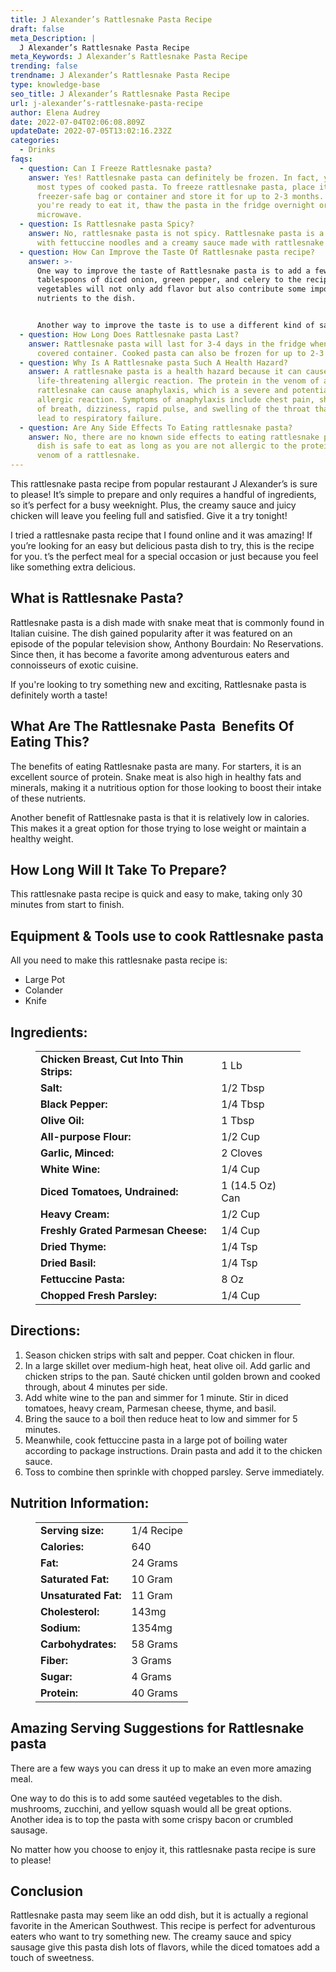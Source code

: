 ```yaml
---
title: J Alexander’s Rattlesnake Pasta Recipe
draft: false
meta_Description: |
  J Alexander’s Rattlesnake Pasta Recipe
meta_Keywords: J Alexander’s Rattlesnake Pasta Recipe
trending: false
trendname: J Alexander’s Rattlesnake Pasta Recipe
type: knowledge-base
seo_title: J Alexander’s Rattlesnake Pasta Recipe
url: j-alexander’s-rattlesnake-pasta-recipe
author: Elena Audrey
date: 2022-07-04T02:06:08.809Z
updateDate: 2022-07-05T13:02:16.232Z
categories:
  - Drinks
faqs:
  - question: Can I Freeze Rattlesnake pasta?
    answer: Yes! Rattlesnake pasta can definitely be frozen. In fact, you can freeze
      most types of cooked pasta. To freeze rattlesnake pasta, place it in a
      freezer-safe bag or container and store it for up to 2-3 months. When
      you're ready to eat it, thaw the pasta in the fridge overnight or in the
      microwave.
  - question: Is Rattlesnake pasta Spicy?
    answer: No, rattlesnake pasta is not spicy. Rattlesnake pasta is a dish made
      with fettuccine noodles and a creamy sauce made with rattlesnake meat.
  - question: How Can Improve the Taste Of Rattlesnake pasta recipe?
    answer: >-
      One way to improve the taste of Rattlesnake pasta is to add a few
      tablespoons of diced onion, green pepper, and celery to the recipe. These
      vegetables will not only add flavor but also contribute some important
      nutrients to the dish.


      Another way to improve the taste is to use a different kind of sauce. For example, a marinara sauce or alfredo sauce would be a good choice. And finally, you could experiment with different types of pasta. Ribbon-shaped pasta, such as fettuccine or lasagna noodles, would be ideal for this recipe.
  - question: How Long Does Rattlesnake pasta Last?
    answer: Rattlesnake pasta will last for 3-4 days in the fridge when stored in a
      covered container. Cooked pasta can also be frozen for up to 2-3 months.
  - question: Why Is A Rattlesnake pasta Such A Health Hazard?
    answer: A rattlesnake pasta is a health hazard because it can cause a
      life-threatening allergic reaction. The protein in the venom of a
      rattlesnake can cause anaphylaxis, which is a severe and potentially fatal
      allergic reaction. Symptoms of anaphylaxis include chest pain, shortness
      of breath, dizziness, rapid pulse, and swelling of the throat that can
      lead to respiratory failure.
  - question: Are Any Side Effects To Eating rattlesnake pasta?
    answer: No, there are no known side effects to eating rattlesnake pasta. This
      dish is safe to eat as long as you are not allergic to the protein in the
      venom of a rattlesnake.
---
```

This rattlesnake pasta recipe from popular restaurant J Alexander’s is sure to please! It’s simple to prepare and only requires a handful of ingredients, so it’s perfect for a busy weeknight. Plus, the creamy sauce and juicy chicken will leave you feeling full and satisfied. Give it a try tonight!

I tried a rattlesnake pasta recipe that I found online and it was amazing! If you’re looking for an easy but delicious pasta dish to try, this is the recipe for you. t’s the perfect meal for a special occasion or just because you feel like something extra delicious.

## **What is Rattlesnake Pasta?**

Rattlesnake pasta is a dish made with snake meat that is commonly found in Italian cuisine. The dish gained popularity after it was featured on an episode of the popular television show, Anthony Bourdain: No Reservations. Since then, it has become a favorite among adventurous eaters and connoisseurs of exotic cuisine.

If you're looking to try something new and exciting, Rattlesnake pasta is definitely worth a taste!

## **What Are The Rattlesnake Pasta  Benefits Of Eating This?**

The benefits of eating Rattlesnake pasta are many. For starters, it is an excellent source of protein. Snake meat is also high in healthy fats and minerals, making it a nutritious option for those looking to boost their intake of these nutrients.

Another benefit of Rattlesnake pasta is that it is relatively low in calories. This makes it a great option for those trying to lose weight or maintain a healthy weight.

## **How Long Will It Take To Prepare?**

This rattlesnake pasta recipe is quick and easy to make, taking only 30 minutes from start to finish.

## **Equipment & Tools use to cook Rattlesnake pasta**

All you need to make this rattlesnake pasta recipe is:

* Large Pot
* Colander
* Knife

## **Ingredients:**

<figure class="wp-block-table is-style-stripes">
  <table>
    <tbody>
      <tr>
        <td>
          <strong>Chicken Breast, Cut Into Thin Strips:</strong>
        </td>
        <td>1 Lb </td>
      </tr>
      <tr>
        <td>
          <strong>Salt:</strong>
        </td>
        <td>1/2 Tbsp </td>
      </tr>
      <tr>
        <td>
          <strong>Black Pepper:</strong>
        </td>
        <td>1/4 Tbsp</td>
      </tr>
      <tr>
        <td>
          <strong>Olive Oil:</strong>
        </td>
        <td>1 Tbsp</td>
     </tr>
      <tr>
        <td>
          <strong>All-purpose Flour:</strong>
        </td>
        <td>1/2 Cup</td>
      </tr>
<tr>
        <td>
          <strong>Garlic, Minced:</strong>
        </td>
        <td>2 Cloves</td>
      </tr>
<tr>
        <td>
          <strong>White Wine:</strong>
        </td>
        <td>1/4 Cup</td>
      </tr>
<tr>
        <td>
          <strong>Diced Tomatoes, Undrained:</strong>
        </td>
        <td>1 (14.5 Oz) Can</td>
      </tr>
<tr>
        <td>
          <strong>Heavy Cream:</strong>
        </td>
        <td>1/2 Cup</td>
      </tr>
<tr>
        <td>
          <strong>Freshly Grated Parmesan Cheese:</strong>
        </td>
        <td>1/4 Cup</td>
      </tr>
<tr>
        <td>
          <strong>Dried Thyme:</strong>
        </td>
        <td>1/4 Tsp</td>
      </tr>
        <td>
          <strong>Dried Basil:</strong>
        </td>
        <td>1/4 Tsp</td>
      </tr>
<tr>
        <td>
          <strong>Fettuccine Pasta:</strong>
        </td>
        <td>8 Oz</td>
      </tr>
<tr>
        <td>
          <strong>Chopped Fresh Parsley:</strong>
        </td>
        <td>1/4 Cup</td>
      </tr>
    </tbody>
  </table>
</figure>

## **Directions:**

1. Season chicken strips with salt and pepper. Coat chicken in flour.
2. In a large skillet over medium-high heat, heat olive oil. Add garlic and chicken strips to the pan. Sauté chicken until golden brown and cooked through, about 4 minutes per side.
3. Add white wine to the pan and simmer for 1 minute. Stir in diced tomatoes, heavy cream, Parmesan cheese, thyme, and basil.
4. Bring the sauce to a boil then reduce heat to low and simmer for 5 minutes.
5. Meanwhile, cook fettuccine pasta in a large pot of boiling water according to package instructions. Drain pasta and add it to the chicken sauce.
6. Toss to combine then sprinkle with chopped parsley. Serve immediately.

## **Nutrition Information:**

<figure class="wp-block-table is-style-stripes">
  <table> 
    <tbody>
<tr>
        <td>
          <strong>Serving size:</strong>
        </td>
        <td>1/4 Recipe</td>
      </tr>
      <tr>
        <td>
          <strong>Calories:</strong>
        </td>
        <td>640</td>
      </tr>
      <tr>
        <td>
          <strong>Fat:</strong>
        </td>
        <td>24 Grams</td>
      </tr>
      <tr>
        <td>
          <strong>Saturated Fat:</strong>
        </td>
        <td>10 Gram</td>
      </tr>
<tr>
        <td>
          <strong>Unsaturated Fat:</strong>
        </td>
        <td>11 Gram</td>
      </tr>
<tr>
        <td>
          <strong>Cholesterol:</strong>
        </td>
        <td>143mg</td>
     </tr>
<tr>
        <td>
          <strong>Sodium:</strong>
        </td>
        <td>1354mg</td>
     </tr>
<tr>
        <td>
          <strong>Carbohydrates:</strong>
        </td>
        <td>58 Grams</td>
     </tr>
<tr>
        <td>
          <strong>Fiber:</strong>
        </td>
        <td>3 Grams</td>
     </tr>
<tr>
        <td>
          <strong>Sugar:</strong>
        </td>
        <td>4 Grams</td>
     </tr>
<tr>
        <td>
          <strong>Protein:</strong>
        </td>
        <td>40 Grams</td>
     </tr>
    </tbody>
  </table>
</figure>

## **Amazing Serving Suggestions for Rattlesnake pasta**

There are a few ways you can dress it up to make an even more amazing meal.

One way to do this is to add some sautéed vegetables to the dish. mushrooms, zucchini, and yellow squash would all be great options. Another idea is to top the pasta with some crispy bacon or crumbled sausage.

No matter how you choose to enjoy it, this rattlesnake pasta recipe is sure to please!

## **Conclusion**

Rattlesnake pasta may seem like an odd dish, but it is actually a regional favorite in the American Southwest. This recipe is perfect for adventurous eaters who want to try something new. The creamy sauce and spicy sausage give this pasta dish lots of flavors, while the diced tomatoes add a touch of sweetness.